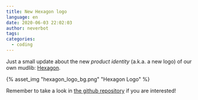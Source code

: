 ```yaml
---
title: New Hexagon logo
language: en
date: 2020-06-03 22:02:03
author: neverbot
tags:
categories:
  - coding
---
```


Just a small update about the new _product identity_ (a.k.a. a new logo) of our own mudlib: [Hexagon](https://github.com/maldorne/hexagon).

{% asset_img "hexagon_logo_bg.png" "Hexagon Logo" %}

Remember to take a look in [the github repository](https://github.com/maldorne/hexagon) if you are interested!
